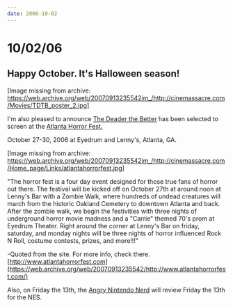 ```yaml
---
date: 2006-10-02
---
```

# 10/02/06

## Happy October. It's Halloween season!

[Image missing from archive: https://web.archive.org/web/20070913235542im_/http://cinemassacre.com/Movies/TDTB_poster_2.jpg]

I'm also pleased to announce [The Deader the Better](https://web.archive.org/web/20070913235542/http://cinemassacre.com/Movies/125_TDTB.mov) has been selected to screen at the [Atlanta Horror Fest.](https://web.archive.org/web/20070913235542/http://www.atlantahorrorfest.com/)

October 27-30, 2006 at Eyedrum and Lenny's, Atlanta, GA.

[Image missing from archive: https://web.archive.org/web/20070913235542im_/http://cinemassacre.com/Home_page/Links/atlantahorrorfest.jpg]

"The horror fest is a four day event designed for those true fans of horror out there. The festival will be kicked off on October 27th at around noon at Lenny's Bar with a Zombie Walk, where hundreds of undead creatures will march from the historic Oakland Cemetery to downtown Atlanta and back. After the zombie walk, we begin the festivities with three nights of underground horror movie madness and a "Carrie" themed 70's prom at Eyedrum Theater. Right around the corner at Lenny's Bar on friday, saturday, and monday nights will be three nights of horror influenced Rock N Roll, costume contests, prizes, and more!!!"

-Quoted from the site. For more info, check there. [http://www.atlantahorrorfest.com](https://web.archive.org/web/20070913235542/http://www.atlantahorrorfest.com/)

Also, on Friday the 13th, the [Angry Nintendo Nerd](https://web.archive.org/web/20070913235542/http://cinemassacre.com/Movies/Nes_Nerd.html) will review Friday the 13th for the NES.